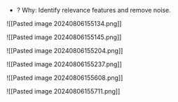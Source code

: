 + ? Why: Identify relevance features and remove noise. 

![[Pasted image 20240806155134.png]]

![[Pasted image 20240806155145.png]]

![[Pasted image 20240806155204.png]]

![[Pasted image 20240806155237.png]]

![[Pasted image 20240806155608.png]]

![[Pasted image 20240806155711.png]]


